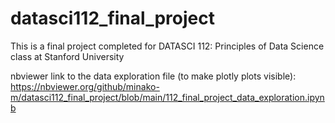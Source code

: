 # datasci112_final_project
This is a final project completed for DATASCI 112: Principles of Data Science class at Stanford University

nbviewer link to the data exploration file (to make plotly plots visible): https://nbviewer.org/github/minako-m/datasci112_final_project/blob/main/112_final_project_data_exploration.ipynb
